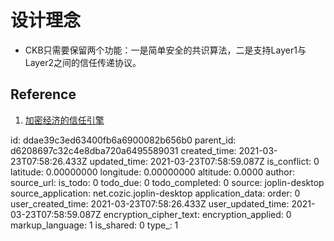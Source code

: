 # 设计理念

- CKB只需要保留两个功能：一是简单安全的共识算法，二是支持Layer1与Layer2之间的信任传递协议。


## Reference
1. [加密经济的信任引擎](https://talk.nervos.org/t/topic/336)

id: ddae39c3ed63400fb6a6900082b656b0
parent_id: d6208697c32c4e8dba720a6495589031
created_time: 2021-03-23T07:58:26.433Z
updated_time: 2021-03-23T07:58:59.087Z
is_conflict: 0
latitude: 0.00000000
longitude: 0.00000000
altitude: 0.0000
author: 
source_url: 
is_todo: 0
todo_due: 0
todo_completed: 0
source: joplin-desktop
source_application: net.cozic.joplin-desktop
application_data: 
order: 0
user_created_time: 2021-03-23T07:58:26.433Z
user_updated_time: 2021-03-23T07:58:59.087Z
encryption_cipher_text: 
encryption_applied: 0
markup_language: 1
is_shared: 0
type_: 1